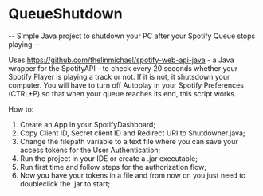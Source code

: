 # QueueShutdown

-- Simple Java project to shutdown your PC after your Spotify Queue stops playing -- 

Uses https://github.com/thelinmichael/spotify-web-api-java - a Java wrapper for the SpotifyAPI - to check every 20 seconds whether your Spotify Player is playing a track or not. If it is not, it shutsdown your computer. You will have to turn off Autoplay in your Spotify Preferences (CTRL+P) so that when your queue reaches its end, this script works.

How to:
1) Create an App in your SpotifyDashboard;
2) Copy Client ID, Secret client ID and Redirect URI to Shutdowner.java;
3) Change the filepath variable to a text file where you can save your access tokens for the User Authentication;
4) Run the project in your IDE or create a .jar executable;
5) Run first time and follow steps for the authorization flow;
6) Now you have your tokens in a file and from now on you just need to doubleclick the .jar to start;
